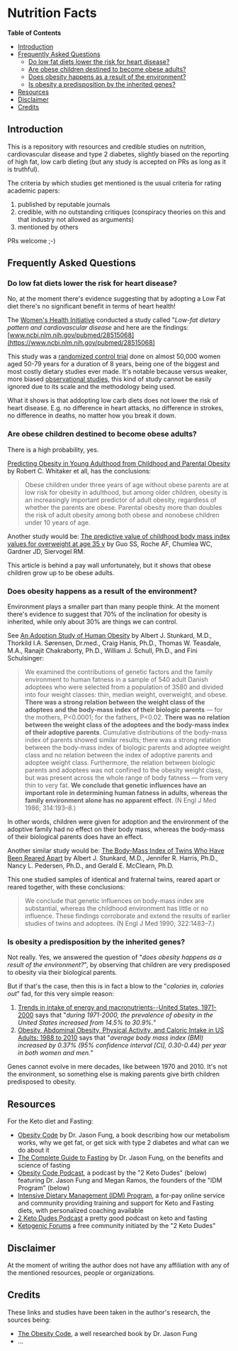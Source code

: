 # Nutrition Facts

<!-- START doctoc generated TOC please keep comment here to allow auto update -->
<!-- DON'T EDIT THIS SECTION, INSTEAD RE-RUN doctoc TO UPDATE -->
**Table of Contents**

- [Introduction](#introduction)
- [Frequently Asked Questions](#frequently-asked-questions)
  - [Do low fat diets lower the risk for heart disease?](#do-low-fat-diets-lower-the-risk-for-heart-disease)
  - [Are obese children destined to become obese adults?](#are-obese-children-destined-to-become-obese-adults)
  - [Does obesity happens as a result of the environment?](#does-obesity-happens-as-a-result-of-the-environment)
  - [Is obesity a predisposition by the inherited genes?](#is-obesity-a-predisposition-by-the-inherited-genes)
- [Resources](#resources)
- [Disclaimer](#disclaimer)
- [Credits](#credits)

<!-- END doctoc generated TOC please keep comment here to allow auto update -->

## Introduction

This is a repository with resources and credible studies on nutrition, cardiovascular disease and type 2 diabetes, slightly biased on the reporting of high fat, low carb dieting (but any study is accepted on PRs as long as it is truthful).

The criteria by which studies get mentioned is the usual criteria for rating academic papers:

1. published by reputable journals
2. credible, with no outstanding critiques (conspiracy theories on this and that industry not allowed as arguments)
3. mentioned by others

PRs welcome ;-)

## Frequently Asked Questions

### Do low fat diets lower the risk for heart disease?

No, at the moment there's evidence suggesting that by adopting a Low Fat diet there's no significant benefit in terms of heart health!

The [Women's Health Initiative](https://en.wikipedia.org/wiki/Women%27s_Health_Initiative) conducted a study called "*Low-fat dietary pattern and cardiovascular disease* and here are the findings: [www.ncbi.nlm.nih.gov/pubmed/28515068](https://www.ncbi.nlm.nih.gov/pubmed/28515068)

This study was a [randomized control trial](https://en.wikipedia.org/wiki/Randomized_controlled_trial) done on almost 50,000 women aged 50-79 years for a duration of 8 years, being one of the biggest and most costly dietary studies ever made. It's notable because versus weaker, more biased [observational studies](https://en.wikipedia.org/wiki/Observational_study), this kind of study cannot be easily ignored due to its scale and the methodology being used.

What it shows is that addopting low carb diets does not lower the risk of heart disease. E.g. no difference in heart attacks, no difference in strokes, no difference in deaths, no matter how you break it down.

### Are obese children destined to become obese adults?

There is a high probability, yes.

[Predicting Obesity in Young Adulthood from Childhood and Parental Obesity](https://www.nejm.org/doi/full/10.1056/NEJM199709253371301) by Robert C. Whitaker et all, has the conclusions:

> Obese children under three years of age without obese parents are at low risk for obesity in adulthood, but among older children, obesity is an increasingly important predictor of adult obesity, regardless of whether the parents are obese. Parental obesity more than doubles the risk of adult obesity among both obese and nonobese children under 10 years of age.

Another study would be: [The predictive value of childhood body mass index values for overweight at age 35 y](https://academic.oup.com/ajcn/article-abstract/59/4/810/4715794) by Guo SS, Roche AF, Chumlea WC, Gardner JD, Siervogel RM.

This article is behind a pay wall unfortunately, but it shows that obese children grow up to be obese adults.

### Does obesity happens as a result of the environment?

Environment plays a smaller part than many people think. At the moment there's evidence to suggest that 70% of the inclination for obesity is inherited, while only about 30% are things we can control.

See [An Adoption Study of Human Obesity](https://www.nejm.org/doi/full/10.1056/NEJM198601233140401) by Albert J. Stunkard, M.D., Thorkild I.A. Sørensen, Dr.med., Craig Hanis, Ph.D., Thomas W. Teasdale, M.A., Ranajit Chakraborty, Ph.D., William J. Schull, Ph.D., and Fini Schulsinger:

> We examined the contributions of genetic factors and the family environment to human fatness in a sample of 540 adult Danish adoptees who were selected from a population of 3580 and divided into four weight classes: thin, median weight, overweight, and obese. **There was a strong relation between the weight class of the adoptees and the body-mass index of their biologic parents** — for the mothers, P<0.0001; for the fathers, P<0.02. **There was no relation between the weight class of the adoptees and the body-mass index of their adoptive parents**. Cumulative distributions of the body-mass index of parents showed similar results; there was a strong relation between the body-mass index of biologic parents and adoptee weight class and no relation between the index of adoptive parents and adoptee weight class. Furthermore, the relation between biologic parents and adoptees was not confined to the obesity weight class, but was present across the whole range of body fatness — from very thin to very fat. **We conclude that genetic influences have an important role in determining human fatness in adults, whereas the family environment alone has no apparent effect**. (N Engl J Med 1986; 314:193–8.)

In other words, children were given for adoption and the environment of the adoptive family had no effect on their body mass, whereas the body-mass of their biological parents does have an effect.

Another similar study would be: [The Body-Mass Index of Twins Who Have Been Reared Apart](https://www.nejm.org/doi/full/10.1056/NEJM199005243222102) by Albert J. Stunkard, M.D., Jennifer R. Harris, Ph.D., Nancy L. Pedersen, Ph.D., and Gerald E. McClearn, Ph.D.

This one studied samples of identical and fraternal twins, reared apart or reared together, with these conclusions:

> We conclude that genetic influences on body-mass index are substantial, whereas the childhood environment has little or no influence. These findings corroborate and extend the results of earlier studies of twins and adoptees. (N Engl J Med 1990; 322:1483–7.)

### Is obesity a predisposition by the inherited genes?

Not really. Yes, we answered the question of "*does obesity happens as a result of the environment?*", by observing that children are very predisposed to obesity via their biological parents.

But if that's the case, then this is in fact a blow to the "*calories in, calories out*" fad, for this very simple reason:

1. [Trends in intake of energy and macronutrients--United States, 1971-2000](https://www.ncbi.nlm.nih.gov/pubmed/14762332) says that "*during 1971-2000, the prevalence of obesity in the United States increased from 14.5% to 30.9%.*"
2. [Obesity, Abdominal Obesity, Physical Activity, and Caloric Intake in US Adults: 1988 to 2010](https://www.amjmed.com/article/S0002-9343(14)00191-0/abstract) says that "*average body mass index (BMI) increased by 0.37% (95% confidence interval [CI], 0.30-0.44) per year in both women and men.*"

Genes cannot evolve in mere decades, like between 1970 and 2010. It's not the environment, so something else is making parents give birth children predisposed to obesity.

## Resources

For the Keto diet and Fasting:

- [Obesity Code](https://www.goodreads.com/book/show/24945404-the-obesity-code) by Dr. Jason Fung, a book describing how our metabolism works, why we get fat, or get sick with type 2 diabetes and what can we do about it
- [The Complete Guide to Fasting](https://www.goodreads.com/book/show/32670670-the-complete-guide-to-fasting) by Dr. Jason Fung, on the benefits and science of fasting
- [Obesity Code Podcast](https://obesitycodepodcast.com/), a podcast by the "2 Keto Dudes" (below) featuring Dr. Jason Fung and Megan Ramos, the founders of the "IDM Program" (below)
- [Intensive Dietary Management (IDM) Program](https://idmprogram.com/), a for-pay online service and community providing training and support for Keto and Fasting diets, with personalized coaching available
- [2 Keto Dudes Podcast](http://2ketodudes.com/) a pretty good podcast on keto and fasting
- [Ketogenic Forums](https://www.ketogenicforums.com/) a free community initiated by the "2 Keto Dudes"

## Disclaimer

At the moment of writing the author does not have any affiliation with any of the mentioned resources, people or organizations.

## Credits

These links and studies have been taken in the author's research, the sources being:

- [The Obesity Code](https://www.goodreads.com/book/show/24945404-the-obesity-code), a well researched book by Dr. Jason Fung
- ...
